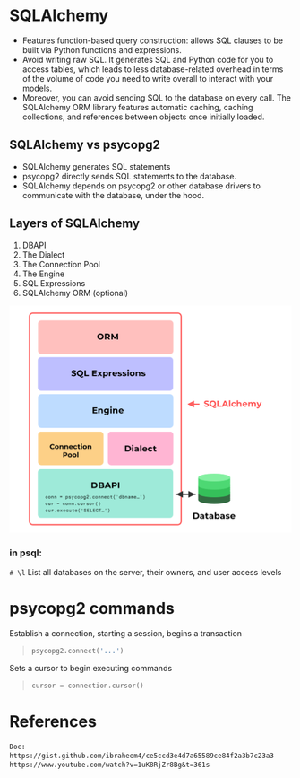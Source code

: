 # SQLAlchemy 

- Features function-based query construction: allows SQL clauses to be built via Python functions and expressions.
- Avoid writing raw SQL. It generates SQL and Python code for you to access tables, which leads to less database-related overhead in terms of the volume of code you need to write overall to interact with your models.
- Moreover, you can avoid sending SQL to the database on every call. The SQLAlchemy ORM library features automatic caching, caching collections, and references between objects once initially loaded.

## SQLAlchemy vs psycopg2
- SQLAlchemy generates SQL statements
- psycopg2 directly sends SQL statements to the database.
- SQLAlchemy depends on psycopg2 or other database drivers to communicate with the database, under the hood.

## Layers of SQLAlchemy
1. DBAPI
2. The Dialect
3. The Connection Pool
4. The Engine
5. SQL Expressions
6. SQLAlchemy ORM (optional)

![system schema](images/sqla.png)

### in psql:
`# \l` List all databases on the server, their owners, and user access levels


# psycopg2 commands

Establish a connection, starting a session, begins a transaction
>```python 
> psycopg2.connect('...')
>```

Sets a cursor to begin executing commands
>```python 
> cursor = connection.cursor()
>```

# References
    Doc: https://gist.github.com/ibraheem4/ce5ccd3e4d7a65589ce84f2a3b7c23a3
    https://www.youtube.com/watch?v=1uK8RjZr8Bg&t=361s

